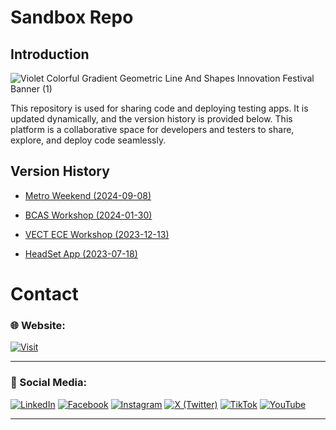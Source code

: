# Sandbox Repo

## Introduction

![Violet Colorful Gradient Geometric Line And Shapes Innovation Festival Banner (1)](https://github.com/gunarakulangunaretnam/sandbox-repo/assets/45822509/0bf68c73-642c-46fe-947e-3b7726b19b28)


This repository is used for sharing code and deploying testing apps. It is updated dynamically, and the version history is provided below. This platform is a collaborative space for developers and testers to share, explore, and deploy code seamlessly.

## Version History

- [Metro Weekend (2024-09-08)](https://github.com/gunarakulangunaretnam/sandbox-repo/tree/e3c1a2c9b2848ce2610e799b8d70f619bb601b38)

- [BCAS Workshop (2024-01-30)](https://github.com/gunarakulangunaretnam/sandbox-repo/tree/183a64873879e5a662bcb237068b8905e87bfbe9)

- [VECT ECE Workshop (2023-12-13)](https://github.com/gunarakulangunaretnam/sandbox-repo/tree/361b7df5e9716ef37a7780fbb9b931abb5796f7b)

- [HeadSet App (2023-07-18)](https://github.com/gunarakulangunaretnam/sandbox-repo/tree/3b3ddd78f719462699c800f0b7190b6c367d27c2)


# Contact

### 🌐 Website:
[![Visit](https://img.shields.io/badge/Visit%3A%20www.mpowerr.com-%23007ACC?style=flat&logo=google-chrome&logoColor=white&labelWidth=200)](https://www.mpowerr.com)

---

### 📱 Social Media:

[![LinkedIn](https://img.shields.io/badge/LinkedIn-%230077B5?style=for-the-badge&logo=linkedin&logoColor=white)](https://www.linkedin.com/company/mpowerr-info)
[![Facebook](https://img.shields.io/badge/Facebook-%231877F2?style=for-the-badge&logo=facebook&logoColor=white)](https://www.facebook.com/mpowerr.info)
[![Instagram](https://img.shields.io/badge/Instagram-%23E4405F?style=for-the-badge&logo=instagram&logoColor=white)](https://www.instagram.com/mpowerr.info)
[![X (Twitter)](https://img.shields.io/badge/X-%231DA1F2?style=for-the-badge&logo=x&logoColor=white)](https://x.com/MpowerrInfo)
[![TikTok](https://img.shields.io/badge/TikTok-%23000000?style=for-the-badge&logo=tiktok&logoColor=white)](https://www.tiktok.com/@mpowerr.info)
[![YouTube](https://img.shields.io/badge/YouTube-%23FF0000?style=for-the-badge&logo=youtube&logoColor=white)](https://www.youtube.com/@mpowerrinfo)

---
